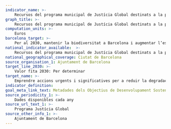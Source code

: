 ```yaml
---
indicator_name: >-
    Recursos del programa municipal de Justícia Global destinats a la prevenció de la biodiversitat del planeta
graph_title: >-
    Recursos del programa municipal de Justícia Global destinats a la prevenció de la biodiversitat del planeta
computation_units: >-
	Euros
barcelona_target: >-
	Per al 2030, mantenir la biodiversitat a Barcelona i augmentar l’esforç en la lluita per la preservació de la biodiversitat del planeta
national_indicator_available:  >-
	Recursos del programa municipal de Justícia Global destinats a la prevenció de la biodiversitat del planeta
national_geographical_coverage: Ciutat de Barcelona 
source_organisation_1: Ajuntament de Barcelona
target_line_2030: >-
	Valor fita 2030: Per determinar
target_name: >-
	Emprendre accions urgents i significatives per a reduir la degradació dels hàbitats naturals, aturar la pèrdua de biodiversitat i, per a 2020, protegir les espècies amenaçades i evitar-ne l’extinció
indicator_definition:
goal_meta_link_text: Metadades dels Objectius de Desenvolupament Sostenible de les Nacions Unides (pdf 894kB)
source_periodicity_1: >-
	Dades disponibles cada any
source_url_text_1: >-
	Programa Justícia Global
source_other_info_1: >-
	Ajuntament de Barcelona
---
```

